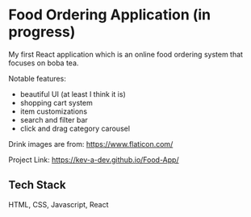 
# Food Ordering Application (in progress)

My first React application which is an online food ordering system that focuses on boba tea.

Notable features:
- beautiful UI (at least I think it is)
- shopping cart system
- item customizations
- search and filter bar
- click and drag category carousel

Drink images are from: https://www.flaticon.com/

Project Link: https://kev-a-dev.github.io/Food-App/
## Tech Stack

HTML, CSS, Javascript, React

